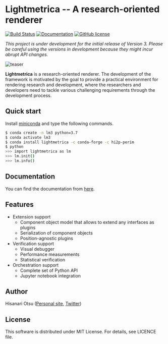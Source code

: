 Lightmetrica -- A research-oriented renderer
====================

[![Build Status](https://travis-ci.com/lightmetrica/lightmetrica-v3.svg?branch=master)](https://travis-ci.com/lightmetrica/lightmetrica-v3)
[![Documentation](https://img.shields.io/badge/docs-Sphinx-blue.svg)](https://lightmetrica.github.io/lightmetrica-v3-doc/)
[![GitHub license](https://img.shields.io/badge/license-MIT-blue.svg)](https://github.com/lightmetrica/lightmetrica-v3/blob/master/LICENSE)
<!-- [![GitHub Releases](https://img.shields.io/github/release/hi2p-perim/lightmetrica-v3.svg)](https://github.com/hi2p-perim/lightmetrica-v3/releases) -->

*This project is under development for the initial release of Version 3. Please be careful using the versions in development because they might incur abrupt API changes.*

![teaser](doc/_static/example/pt_fireplace_room.jpg)

**Lightmetrica** is a research-oriented renderer. The development of the framework is motivated by the goal to provide a practical environment for rendering research and development, where the researchers and developers need to tackle various challenging requirements through the development process.

## Quick start

Install [miniconda](https://docs.conda.io/en/latest/miniconda.html) and type the following commands.

```bash
$ conda create -n lm3 python=3.7
$ conda activate lm3
$ conda install lightmetrica -c conda-forge -c hi2p-perim
$ python
>>> import lightmetrica as lm
>>> lm.init()
>>> lm.info()
```

## Documentation

You can find the documentation from [here](https://lightmetrica.github.io/lightmetrica-v3-doc/).

## Features

- Extension support
  - Component object model that allows to extend any interfaces as plugins
  - Serialization of component objects
  - Position-agnostic plugins
- Verification support
  - Visual debugger
  - Performance measurements
  - Statistical verification
- Orchestration support
  - Complete set of Python API
  - Jupyter notebook integration

## Author

Hisanari Otsu ([Personal site](http://lightmetrica.org/h-otsu/), [Twitter](https://twitter.com/hisanari_otsu))

## License

This software is distributed under MIT License. For details, see LICENCE file.
